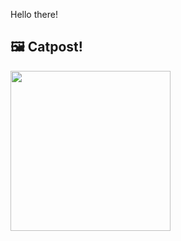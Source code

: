 Hello there!



## 🖼️ Catpost!

<sub>
    <img src="https://cdn2.thecatapi.com/images/abg.jpg" height="256">
</sub>

